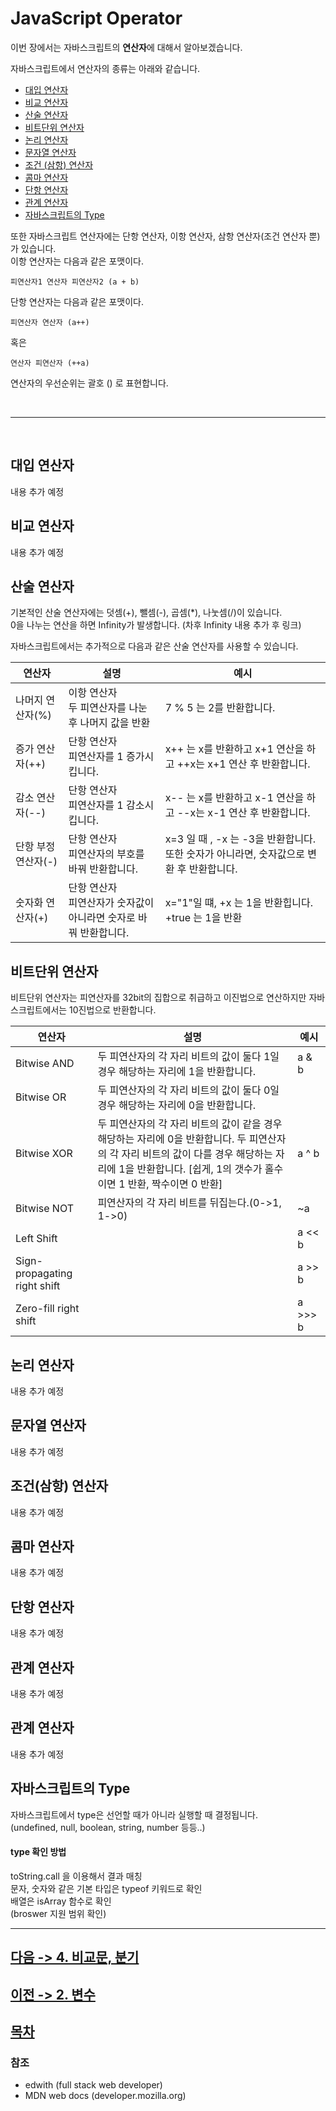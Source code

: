 JavaScript Operator
===================
이번 장에서는 자바스크립트의 **연산자**에 대해서 알아보겠습니다.

자바스크립트에서 연산자의 종류는 아래와 같습니다.

- <a href="#대입_연산자">대입 연산자</a>
- <a href="#비교_연산자">비교 연산자</a>
- <a href="#산술_연산자">산술 연산자</a>
- <a href="#비트단위_연산자">비트단위 연산자</a>
- <a href="#논리_연산자">논리 연산자</a>
- <a href="#문자열_연산자">문자열 연산자</a>
- <a href="#조건_연산자">조건 (삼항) 연산자</a>
- <a href="#콤마_연산자">콤마 연산자</a>
- <a href="#단항_연산자">단항 연산자</a>
- <a href="#관계_연산자">관계 연산자</a>
- <a href="#타입">자바스크립트의 Type</a>

또한 자바스크립트 연산자에는 단항 연산자, 이항 연산자, 삼항 연산자(조건 연산자 뿐)가 있습니다.
<br>
이항 연산자는 다음과 같은 포맷이다.
```
피연산자1 연산자 피연산자2 (a + b)
```
단항 연산자는 다음과 같은 포맷이다.
```
피연산자 연산자 (a++)
```
혹은
```
연산자 피연산자 (++a)
```
연산자의 우선순위는 괄호 () 로 표현합니다.

<br>

----

<br>

<h2 id="대입_연산자">대입 연산자</h2>

내용 추가 예정

<h2 id="비교_연산자">비교 연산자</h2>

내용 추가 예정

<h2 id="산술_연산자">산술 연산자</h2>

기본적인 산술 연산자에는 덧셈(+), 뺄셈(-), 곱셈(*), 나눗셈(/)이 있습니다.<br>
0을 나누는 연산을 하면 Infinity가 발생합니다.
(차후 Infinity 내용 추가 후 링크)

자바스크립트에서는 추가적으로 다음과 같은 산술 연산자를 사용할 수 있습니다.

연산자 | 설명 | 예시
-----|----|----|
나머지 연산자(%) | 이항 연산자<br>두 피연산자를 나눈 후 나머지 값을 반환 | 7 % 5 는 2를 반환합니다.
증가 연산자(++) | 단항 연산자<br>피연산자를 1 증가시킵니다. | x++ 는 x를 반환하고 x+1 연산을 하고 ++x는 x+1 연산 후 반환합니다.
감소 연산자(--) | 단항 연산자<br>피연산자를 1 감소시킵니다. | x-- 는 x를 반환하고 x-1 연산을 하고 --x는 x-1 연산 후 반환합니다.
단항 부정 연산자(-) | 단항 연산자<br>피연산자의 부호를 바꿔 반환합니다. | x=3 일 때 , -x 는 -3을 반환합니다. 또한 숫자가 아니라면, 숫자값으로 변환 후 반환합니다.
숫자화 연산자(+) | 단항 연산자<br>피연산자가 숫자값이 아니라면 숫자로 바꿔 반환합니다. | x="1"일 떄, +x 는 1을 반환힙니다. +true 는 1을 반환


<h2 id="비트단위_연산자">비트단위 연산자</h2>

비트단위 연산자는 피연산자를 32bit의 집합으로 취급하고 이진법으로 연산하지만 자바스크립트에서는 10진법으로 반환합니다.

연산자 | 설명 | 예시
-----|----|-----|
Bitwise AND | 두 피연산자의 각 자리 비트의 값이 둘다 1일 경우 해당하는 자리에 1을 반환합니다. | a & b
Bitwise OR | 두 피연산자의 각 자리 비트의 값이 둘다 0일 경우 해당하는 자리에 0을 반환합니다. |
Bitwise XOR | 두 피연산자의 각 자리 비트의 값이 같을 경우 해당하는 자리에 0을 반환합니다. 두 피연산자의 각 자리 비트의 값이 다를 경우 해당하는 자리에 1을 반환합니다. [쉽게, 1의 갯수가 홀수이면 1 반환, 짝수이면 0 반환] | a ^ b
Bitwise NOT | 피연산자의 각 자리 비트를 뒤집는다.(0->1, 1->0) | ~a
Left Shift | | a << b
Sign-propagating right shift |  | a >> b
Zero-fill right shift | | a >>> b

<h2 id="논리_연산자">논리 연산자</h2>

내용 추가 예정

<h2 id="문자열_연산자">문자열 연산자</h2>

내용 추가 예정

<h2 id="조건_연산자">조건(삼항) 연산자</h2>

내용 추가 예정

<h2 id="콤마_연산자">콤마 연산자</h2>

내용 추가 예정

<h2 id="단항_연산자">단항 연산자</h2>

내용 추가 예정

<h2 id="관계_연산자">관계 연산자</h2>

내용 추가 예정

<h2 id="관계_연산자">관계 연산자</h2>

내용 추가 예정

<h2 id="타입">자바스크립트의 Type</h2>

자바스크립트에서 type은 선언할 때가 아니라 실행할 때 결정됩니다.<br>
(undefined, null, boolean, string, number 등등..)<br>
#### type 확인 방법

toString.call 을 이용해서 결과 매칭<br>
문자, 숫자와 같은 기본 타입은 typeof 키워드로 확인<br>
배열은 isArray 함수로 확인<br>
(broswer 지원 범위 확인)


---

## [다음 -> 4. 비교문, 분기](https://github.com/fed-gren/Web-Study/blob/master/JavaScript/4_비교문_분기.md)
## [이전 -> 2. 변수](https://github.com/fed-gren/Web-Study/blob/master/JavaScript/2_변수.md)
## [목차](https://github.com/fed-gren/Web-Study/blob/master/JavaScript/README.md)

### 참조

- edwith (full stack web developer)
- MDN web docs (developer.mozilla.org)